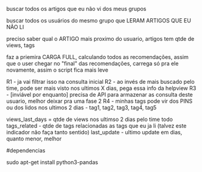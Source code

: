 buscar todos os artigos que eu não vi dos meus grupos

buscar todos os usuários do mesmo grupo que LERAM ARTIGOS QUE EU NÃO LI

preciso saber qual o ARTIGO mais proximo do usuario, artigos tem qtde de views, tags

faz a priemira CARGA FULL, calculando todos as recomendações, assim que o user chegar no "final" das recomendações, carrega só pra ele novamente, assim o script fica mais leve

R1 - ja vai filtrar isso na consulta inicial
R2 - ao invés de mais buscado pelo time, pode ser mais visto nos ultimos X dias, pega essa info da helpview
R3 - [inviável por enquanto] precisa de API para armazenar as consulta deste usuario, melhor deixar pra uma fase 2
R4 - minhas tags pode vir dos PINS ou dos lidos nos ultimos 2 dias - tag1, tag2, tag3, tag4, tag5


views_last_days = qtde de views nos ultimso 2 dias pelo time todo
tags_related - qtde de tags relacionadas as tags que eu ja li (talvez este indicador não faça tanto sentido)
last_update - ultimo update em dias, quanto menor, melhor

#dependencias

sudo apt-get install python3-pandas